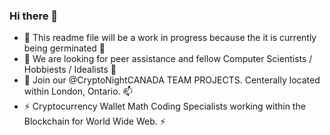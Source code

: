 ### Hi there 👋
 
 -   🔭   This readme file will be a work in progress because the it is currently being germinated  🌱
 -   👯   We are looking for peer assistance and fellow Computer Scientists / Hobbiests / Idealists  🤔
 -   💬   Join our @CryptoNightCANADA TEAM PROJECTS. Centerally located within London, Ontario.  📫
 -   ⚡    Cryptocurrency Wallet Math Coding Specialists working within the Blockchain for World Wide Web. ⚡

<!--
**CryptonightCanada/CRYPTONIGHTCANADA** is a ✨ _special_ ✨ repository because its `README.md` (this file) appears on your GitHub profile.

Here are some ideas to get you started:

- 🔭 I’m currently working on ...
- 🌱 I’m currently learning ...
- 👯 I’m looking to collaborate on ...
- 🤔 I’m looking for help with ...
- 💬 Ask me about ...
- 📫 How to reach me: ...
- 😄 Pronouns: ...
- ⚡ Fun fact: ...
-->
